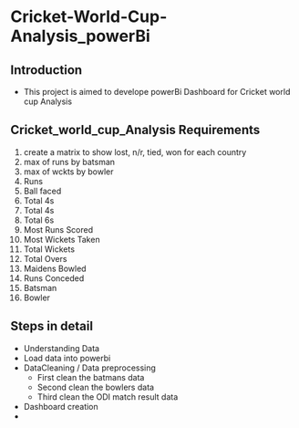 # Cricket-World-Cup-Analysis_powerBi
## Introduction
* This project is aimed to develope powerBi Dashboard for Cricket world cup Analysis


## Cricket_world_cup_Analysis Requirements
1.   create a matrix to show lost, n/r, tied, won for each country
2.   max of runs by batsman
3. 	 max of wckts by bowler
4.   Runs								
5.   Ball faced							
6.   Total 4s
7.   Total 4s
8.   Total 6s
9.   Most Runs Scored
10.  Most Wickets Taken
11.  Total Wickets
12.  Total Overs
13.  Maidens Bowled
14.  Runs Conceded
15.  Batsman
15.  Bowler


## Steps in detail
* Understanding Data
* Load data into powerbi
* DataCleaning / Data preprocessing
     * First  clean the batmans data
     * Second clean the bowlers data
     * Third  clean the ODI match result data
* Dashboard creation
* 
